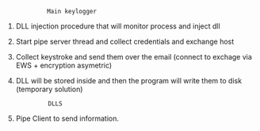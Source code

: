 				Main keylogger

1. DLL injection procedure that will monitor process and inject dll
2. Start pipe server thread and collect credentials and exchange host
3. Collect keystroke and send them over the email (connect to exchage via EWS + encryption asymetric)
4. DLL will be stored inside and then the program will write them to disk (temporary solution)

				DLLS

1. Pipe Client to send information.
